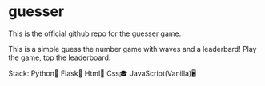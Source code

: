 # guesser
This is the official github repo for the guesser game.

This is a simple guess the number game with waves and a leaderbard! Play the game, top the leaderboard.

Stack:
Python🐍
Flask🍶
Html🦴
Css🎓
JavaScript(Vanilla)🖥
